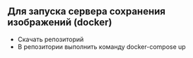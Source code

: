 ## Для запуска сервера сохранения изображений (docker)
<ul>
  <li>Скачать репозиторий </li>
  <li>В репозитории выполнить команду <cmd>docker-compose up</cmd></li>
</ul>
